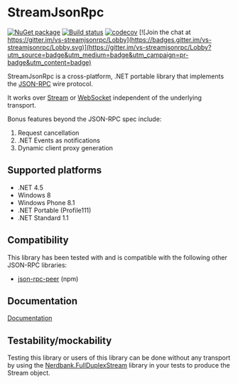 StreamJsonRpc
===============

[![NuGet package](https://img.shields.io/nuget/v/StreamJsonRpc.svg)](https://nuget.org/packages/StreamJsonRpc)
[![Build status](https://ci.appveyor.com/api/projects/status/3qckpo5perk9r83j/branch/master?svg=true)](https://ci.appveyor.com/project/AArnott/vs-streamjsonrpc/branch/master)
[![codecov](https://codecov.io/gh/Microsoft/vs-streamjsonrpc/branch/master/graph/badge.svg)](https://codecov.io/gh/Microsoft/vs-streamjsonrpc)
[![Join the chat at https://gitter.im/vs-streamjsonrpc/Lobby](https://badges.gitter.im/vs-streamjsonrpc/Lobby.svg)](https://gitter.im/vs-streamjsonrpc/Lobby?utm_source=badge&utm_medium=badge&utm_campaign=pr-badge&utm_content=badge)

StreamJsonRpc is a cross-platform, .NET portable library that implements the
[JSON-RPC][JSONRPC] wire protocol.

It works over [Stream](https://docs.microsoft.com/en-us/dotnet/api/system.io.stream) or [WebSocket](https://docs.microsoft.com/en-us/dotnet/api/system.net.websockets.websocket) independent of the underlying transport.

Bonus features beyond the JSON-RPC spec include:

1. Request cancellation
1. .NET Events as notifications
1. Dynamic client proxy generation

## Supported platforms

* .NET 4.5
* Windows 8
* Windows Phone 8.1
* .NET Portable (Profile111)
* .NET Standard 1.1

## Compatibility

This library has been tested with and is compatible with the following other
JSON-RPC libraries:

* [json-rpc-peer][json-rpc-peer] (npm)

## Documentation
[Documentation](doc/index.md)

## Testability/mockability

Testing this library or users of this library can be done without any transport
by using the [Nerdbank.FullDuplexStream][FullDuplexStream] library in your tests
to produce the Stream object.

[JSONRPC]: http://jsonrpc.org/
[json-rpc-peer]: https://www.npmjs.com/package/json-rpc-peer
[FullDuplexStream]: https://www.nuget.org/packages/nerdbank.fullduplexstream
